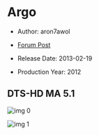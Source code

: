 # Argo

* Author: aron7awol

* [Forum Post](https://www.avsforum.com/threads/bass-eq-for-filtered-movies.2995212/post-58982434)

* Release Date: 2013-02-19
* Production Year: 2012

## DTS-HD MA 5.1

![img 0](http://imgur.com/7kPlZ73.jpg)

![img 1](http://imgur.com/t2CDnnG.png)

